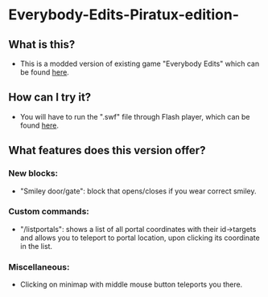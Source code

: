 # Everybody-Edits-Piratux-edition-

## What is this?
- This is a modded version of existing game "Everybody Edits" which can be found
[here](https://everybodyedits.com/).

## How can I try it?
- You will have to run the ".swf" file through Flash player, which can be found [here](https://github.com/Seb-135/ee-offline/releases/tag/v1.0).

## What features does this version offer?
### New blocks: 
- "Smiley door/gate": block that opens/closes if you wear correct smiley.

### Custom commands:
- "/listportals": shows a list of all portal coordinates with their id->targets and allows you to teleport to portal location, upon clicking its coordinate in the list.

### Miscellaneous:
- Clicking on minimap with middle mouse button teleports you there.
